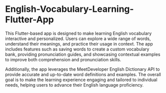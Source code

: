 # English-Vocabulary-Learning-Flutter-App
This Flutter-based app is designed to make learning English vocabulary interactive and personalized. Users can explore a wide range of words, understand their meanings, and practice their usage in context. The app includes features such as saving words to create a custom vocabulary bank, providing pronunciation guides, and showcasing contextual examples to improve both comprehension and pronunciation skills.

Additionally, the app leverages the MeetDeveloper English Dictionary API to provide accurate and up-to-date word definitions and examples. The overall goal is to make the learning experience engaging and tailored to individual needs, helping users to advance their English language proficiency.
